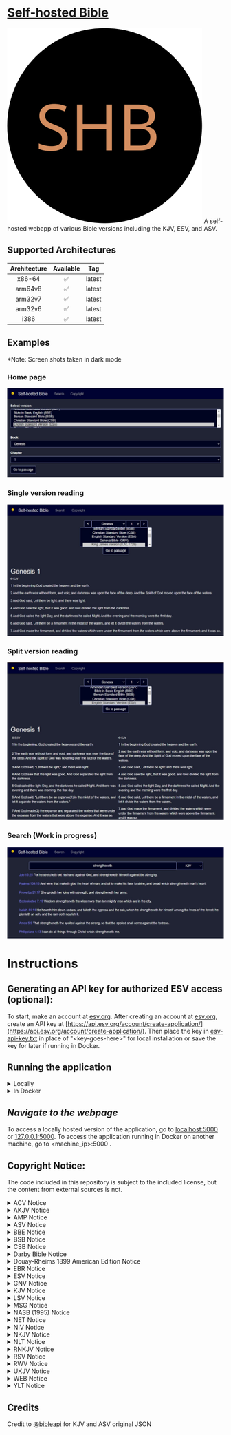 # [Self-hosted Bible](https://github.com/samhaswon/selfhosted-bible)
![An icon with the letters S, H, and B on a black background.](static/favicon.svg "Logo")
A self-hosted webapp of various Bible versions including the KJV, ESV, and ASV.

## Supported Architectures
| Architecture | Available | Tag    |
|:------------:|:---------:|--------|
|    x86-64    |     ✅     | latest |
|   arm64v8    |     ✅     | latest |
|   arm32v7    |     ✅     | latest |
|   arm32v6    |     ✅     | latest |
|     i386     |     ✅     | latest |

## Examples
*Note: Screen shots taken in dark mode <br>
### Home page
![Home page image](pictures/home.jpg)
### Single version reading
![Example view of using a single version. The passage is Genesis chapter 1](pictures/single_version.jpg)
### Split version reading
![Example image of two versions side by side. The example is using the ESV and KJV for the passage Genesis chapter 1](pictures/split_version.jpg)
### Search (Work in progress)
![Example image of Bible searching functionality. The example is using the KJV as the version to be searched.](pictures/search.jpg)

# Instructions

## Generating an API key for authorized ESV access (optional):
To start, make an account at [esv.org](https://www.esv.org/). After creating an account at 
[esv.org](https://www.esv.org/), create an API key at 
[https://api.esv.org/account/create-application/](https://api.esv.org/account/create-application/). Then place the key 
in [esv-api-key.txt](esv-api-key.txt) in place of "\<key-goes-here\>" for local installation or save the key for later 
if running in Docker.

## Running the application
<details>
    <summary>Locally</summary>

#### *Install Python 3*
This application requires Python 3 to run. To install it on Windows, download and run the installer at 
[python.org](https://www.python.org/downloads/). For Linux installation, you likely already have Python installed but 
maybe not pip. In this case, install python3 (if not already installed) and py3-pip (or whatever the package name is for 
Python 3 pip in your package manager) through your package manager. <br><br>
Then, verify Python was installed by running `python3 --version` on Linux or `py -version` on Windows.

For more detailed installation instructions, see [realpython.com](https://realpython.com/installing-python/).

#### *Install requirements*
```shell
pip3 install -r requirements.txt
```
#### *Execute:*
```shell
waitress-serve --port=5000 --call "main:create_app"
```
</details>

<details>
    <summary>In Docker</summary>

With docker, you have 2 options. You can either build the container yourself or pull it from 
[docker hub](https://hub.docker.com/r/samhaswon/self-hosted-bible)
#### Build the container
If you choose this option, replace `samhaswon/self-hosted-bible:latest` with `self-hosted-bible` in the Docker run 
command or Docker compose file.
```shell
docker build -t self-hosted-bible .
``` 
##### (or) Pull the container
```shell
docker pull samhaswon/self-hosted-bible:latest
```

##### Run the container (detached)
**Note** The volume, `/usr/src/app/bibles/json-bibles` is to give the container a persistent cache between versions <br><br>
Docker run
```shell
docker run -dp 5000:5000 \
       --restart=always \
       --name self-hosted-bible \
       -e ESV_API_KEY=<key-goes-here> \
       -v <host_path>:/usr/src/app/bibles/json-bibles
       samhaswon/self-hosted-bible:latest
```
Docker compose
```yaml
version: '3'
services:
  self-hosted-bible-server:
    image: samhaswon/self-hosted-bible:latest
    container_name: self-hosted-bible
    ports:
      - "5000:5000"
    restart: always
    volumes:
      - /path/to/json/bibles:/usr/src/app/bibles/json-bibles
    environment:
      - ESV_API_KEY=<key-goes-here>
```
</details>

## *Navigate to the webpage*
To access a locally hosted version of the application, go to [localhost:5000](http://localhost:5000) or 
[127.0.0.1:5000](http://127.0.0.1:5000). To access the application running in Docker on another machine, go to 
<machine_ip>:5000 .

## Copyright Notice:
The code included in this repository is subject to the included license, but the content from external sources is not.

<details>
    <summary>ACV Notice</summary>

> A Conservative Version (ACV) was translated by Dr. Walter L. Porter. The ACV is in the public domain. 
> The translation can be accessed online at http://www.stillvoices.org.
> 
> Distribution license: Public Domain

</details>

<details>
    <summary>AKJV Notice</summary>

> This is a translation of the Bible based on the original King James Version. It is a simple word for word update from the King James English. Care has been taken to change nothing doctrinally, but to simply update the spelling and vocabulary. The grammar has not changed the grammar because that could alter the doctrine.<br><br> 
> The American King James version of the Bible was placed into the public domain on November 8, 1999.<br><br>
> <b>Michael Peter (Stone) Engelbrite</b><br><br>
> You may use it in any manner you wish: copy it, sell it, modify it, etc.<br>
> You can't copyright it or prevent others from using it.
> A special thanks to Tye Rausch and Eve Engelbrite who helped tremendously on this project.
> You can't claim that you created it.</p>

<a href="https://www.angelfire.com/al4/allenkc/akjv/" target="_blank" rel="noopener noreferrer">Homepage</a>
</details>

<details>
    <summary>AMP Notice</summary>

> Scriptures marked AMP are taken from the AMPLIFIED BIBLE (AMP): Scripture taken from the AMPLIFIED® BIBLE, Copyright 
> © 1954, 1958, 1962, 1964, 1965, 1987 by the Lockman Foundation Used by Permission. 
> (<a href="https://www.lockman.org/">www.Lockman.org</a>)
</details>

<details>
    <summary>ASV Notice</summary>

> Scripture quotations marked “ASV” are taken from the American Standard Version Bible (Public Domain).
</details>

<details>
    <summary>BBE Notice</summary>

> The Bible in Basic English is in the public domain. It was printed in 1965 by Cambridge Press in England without a copyright notice. When distributed in the United States, it fell into the public domain according to the UCC convention of that time.
> 
> The Bible in Basic English uses “Basic English”, a simple form of the English language with a vocabulary of fewer than 1000 words.
</details>

<details>
    <summary>BSB Notice</summary>

> The Holy Bible, Berean Standard Bible, BSB is produced in cooperation with <a href="//biblehub.com">Bible Hub</a>, 
> <a href="//discoverybible.com">Discovery Bible</a>, <a href="//openbible.com">OpenBible.com</a>, and the Berean Bible 
> Translation Committee. This text of God's Word has been <a href="https://creativecommons.org/publicdomain/zero/1.0/"> 
> dedicated to the public domain</a>.
</details>

<details>
    <summary>CSB Notice</summary>

> Scripture quotations marked CSB have been taken from the Christian Standard Bible®, Copyright © 2017 by Holman Bible 
> Publishers. Used by permission. Christian Standard Bible® and CSB® are federally registered trademarks of Holman Bible 
> Publishers.
</details>

<details>
    <summary>Darby Bible Notice</summary>

> The Darby Bible was first published in 1890 by John Nelson Darby, an Anglo-Irish Bible teacher associated with the early years of the Plymouth Brethren. Darby also published translations of the Bible in French and German.
> 
> J. N. Darby's purpose was, as he states in the preface to his English New Testament, to make a modern translation for the unlearned who have neither access to manuscript texts nor training and knowledge of ancient languages of the Scriptures. Darby's translation work was not intended to be read aloud. His work was for study and private use. In his own oral ministry he generally used the English KJV Bible.
> 
> This Bible is in the public domain in the United States.

</details>

<details>
    <summary>Douay-Rheims 1899 American Edition Notice</summary>

> Scripture quotations marked "DRA" have been taken from the Douay-Rheims 1899 American Edition (Public Domain).
</details>

<details>
    <summary>EBR Notice</summary>

> Scripture quotations marked "EBR" have been taken from Rotherham's Emphasized Bible, Public Domain.
</details>

<details>
    <summary>ESV Notice</summary>

>Scripture quotations marked “ESV” are from the ESV® Bible (The Holy Bible, English Standard Version®), copyright © 2001 
> by Crossway, a publishing ministry of Good News Publishers. Used by permission. All rights reserved. The ESV text may 
> not be quoted in any publication made available to the public by a Creative Commons license. The ESV may not be 
> translated into any other language.
>
> Users may not copy or download more than 500 verses of the ESV Bible or more than one half of any book of the ESV Bible.
</details>

<details>
    <summary>GNV Notice</summary>

Geneva Bible (1599)
> This digital copy is freely available world-wide, with no copyright restrictions, courtesy of eBible.org and many others.
</details>

<details>
    <summary>KJV Notice</summary>

> Rights in The Authorized Version of the Bible (King James Bible) in the United Kingdom are vested in the Crown and 
> administered by the Crown’s patentee, Cambridge University Press. The reproduction by any means of the text of the 
> King James Version is permitted to a maximum of five hundred (500) verses for liturgical and non-commercial 
> educational use, provided that the verses quoted neither amount to a complete book of the Bible nor represent 25 per 
> cent or more of the total text of the work in which they are quoted, subject to the following acknowledgement being 
> included:
> 
> Scripture quotations from The Authorized (King James) Version. Rights in the Authorized Version in the United Kingdom 
> are vested in the Crown. Reproduced by permission of the Crown’s patentee, Cambridge University Press
> When quotations from the KJV text are used in materials not being made available for sale, such as church bulletins, 
> orders of service, posters, presentation materials, or similar media, a complete copyright notice is not required but 
> the initials KJV must appear at the end of the quotation.
> Rights or permission requests (including but not limited to reproduction in commercial publications) that exceed the 
> above guidelines must be directed to the Permissions Department, Cambridge University Press, University Printing 
> House, Shaftesbury Road, Cambridge CB2 8BS, UK (https://www.cambridge.org/about-us/rights-permissions) and approved 
> in writing.
</details>

<details>
    <summary>LSV Notice</summary>

> Scripture quotations marked “LSV” are taken from the Literal Standard Version (Creative Commons Attribution-ShareAlike 
> license). See more <a href="https://www.lsvbible.com/">here</a> 
</details>

<details>
    <summary>MSG Notice</summary>

> Scripture quotations marked "MSG" are from THE MESSAGE. Copyright © by Eugene H. Peterson 1993, 2002, 2005, 2018. Used 
> by permission of NavPress. All rights reserved. Represented by Tyndale House Publishers, Inc. 
</details>

<details>
    <summary>NASB (1995) Notice</summary>

> Scripture quotations taken from the (NASB®) New American Standard Bible®, Copyright © 1960, 1971, 1977, 1995 by The 
> Lockman Foundation. Used by permission. All rights reserved. <a href="lockman.org">lockman.org</a>
</details>

<details>
    <summary>NET Notice</summary>

> The Scriptures quoted are from the NET Bible® https://netbible.com copyright ©1996, 2019 used with permission from 
> Biblical Studies Press, L.L.C. All rights reserved
>
> To see the NET Bible® study tool go to https://netbible.org.
</details>

<details>
    <summary>NIV Notice</summary>

> The Holy Bible, New International Version®, NIV® Copyright © 1973, 1978, 1984, 2011 by Biblica, Inc.® Used with 
> permission. All rights reserved worldwide.
</details>

<details>
    <summary>NKJV Notice</summary>

> Scriptures marked NKJV are taken from the NEW KING JAMES VERSION (NKJV): Scripture taken from the NEW KING JAMES 
> VERSION®. Copyright© 1982 by Thomas Nelson, Inc. Used by permission. All rights reserved. 

<a href="https://www.thomasnelson.com/about-us/permissions/#permissionBiblesmartphone">See more info about usage of the NKJV here</a>
</details>

<details>
    <summary>NLT Notice</summary>

> Scriptures marked NLT are taken from the HOLY BIBLE, NEW LIVING TRANSLATION (NLT): Scriptures taken from the HOLY 
> BIBLE, NEW LIVING TRANSLATION, Copyright© 1996, 2004, 2007 by Tyndale House Foundation. Used by permission of Tyndale 
> House Publishers, Inc., Carol Stream, Illinois 60188. All rights reserved. Used by permission.
</details>

<details>
    <summary>RNKJV Notice</summary>

> Scripture quotations marked “RNKJV” are taken from the Restored Name King James Version (Public Domain).
</details>

<details>
    <summary>RSV Notice</summary>

> Scriptures marked RSV are taken from the REVISED STANDARD VERSION (RSV): Scripture taken from the REVISED STANDARD 
> VERSION, Grand Rapids: Zondervan, 1971.
</details>

<details>
    <summary>RWV Notice</summary>

> Scriptures marked "RWV" are taken from the Revised Webster Version (1833), Public Domain.
</details>

<details>
    <summary>UKJV Notice</summary>

> Freely distributable. Public Domain. True to the Authorized Version. Updated for modern reading using today's computing technology. Completed on 25th December, 2000. A Christmas gift to the world.<br>
> This translation/update is in the Public Domain, so feel free to copy, publish, and use it. No permission in whatsoever form is needed. You already have 100% permission to publish, copy, and distribute the Updated King James Version (UKJV) as much as you want to in any form. However the author of "Translator" requests that the following be observed: -<br>
> i) A credit line with the following words "I love Jesus (UKJV)." To be stated in the copyright page of the work that involves the UKJV.<br>
> ii) No modifications to the UKJV, this does NOT include typographical corrections or adding of studies notes, comments and layouts modifications, which are essential to any publications. However NO addition of footnotes that indicates the preference of other manuscripts superiority in any form are allowed, e.g. "Most reliable manuscripts does not have so and so", "The verse x-x are not found in Vaticanus/Sinaiticus" etc.
</details>

<details>
    <summary>WEB Notice</summary>

- Note: Only canonical books available
> Scriptures marked WEB are taken from THE WORLD ENGLISH BIBLE (WEB): WORLD ENGLISH BIBLE, public domain.
</details>

<details>
    <summary>YLT Notice</summary>

> Scripture quotations marked “YLT” are taken from The Young’s Literal Translation Bible (Public Domain).
</details>

## Credits
Credit to [@bibleapi](https://github.com/bibleapi/bibleapi-bibles-json) for KJV and ASV original JSON
